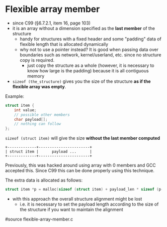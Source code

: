 # Flexible array member

- since C99 (§6.7.2.1, item 16, page 103)
- it is an array without a dimension specified as the **last member** of the
  structure
  - handy for structures with a fixed header and some "padding" data of flexible
    length that is allocated dynamically
  - why not to use a pointer instead?  It is good when passing data over
    boundaries such as network, kernel/userland, etc. since no structure
    copy is required.
    - just copy the structure as a whole (however, it is necessary to know how
      large is the padding) because it is all contiguous memory
- `sizeof (the_structure)` gives you the size of the structure **as if
  the flexible array was empty**.

Example:

```C
struct item {
	int value;
	// possible other members
	char payload[];
	// nothing can follow
};
```

`sizeof (struct item)` will give the size **without the last member computed**

```
+-------------+-----------------------+
| struct item |      payload ...      |
+-------------+-----------------------+
```

Previously, this was hacked around using array with 0 members and GCC accepted
this.  Since C99 this can be done properly using this technique.

The extra data is allocated as follows:

```C
struct item *p = malloc(sizeof (struct item) + payload_len * sizeof (p->payload[0]));
```

- with this approach the overall structure alignment might be lost
  - i.e. it is necessary to set the payload length according to the size
    of the structure if you want to maintain the alignment

#source flexible-array-member.c
